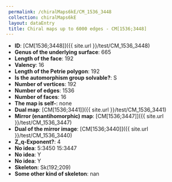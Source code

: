 ```yaml
--- 
 permalink: /chiralMaps6kE/CM_1536_3448 
 collection: chiralMaps6kE
 layout: dataEntry
 title: Chiral maps up to 6000 edges - CM[1536;3448]
---
```


- **ID**: [CM[1536;3448]]({{ site.url }}/test/CM_1536_3448)
- **Genus of the underlying surface**: 665
- **Length of the face**: 192
- **Valency**: 16
- **Length of the Petrie polygon**: 192
- **Is the automorphism group solvable?**: S
- **Number of vertices**: 192
- **Number of edges**: 1536
- **Number of faces**: 16
- **The map is self-**: none
- **Dual map**: [CM[1536;3441]]({{ site.url }}/test/CM_1536_3441)
- **Mirror (enantihomorphic) map**: [CM[1536;3447]]({{ site.url }}/test/CM_1536_3447)
- **Dual of the mirror image**: [CM[1536;3440]]({{ site.url }}/test/CM_1536_3440)
- **Z_q-Exponent?**: 4
- **No idea**:  5:3450 15:3447
- **No idea**: Y
- **No idea**: Y
- **Skeleton**: Sk(192;209)
- **Some other kind of skeleton**: nan
